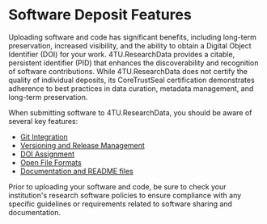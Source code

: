 # Software Deposit Features

Uploading software and code has significant benefits, including long-term preservation, increased visibility, and the ability to obtain a Digital Object Identifier (DOI) for your work. 4TU.ResearchData provides a citable, persistent identifier (PID) that enhances the discoverability and recognition of software contributions. While 4TU.ResearchData does not certify the quality of individual deposits, its CoreTrustSeal certification demonstrates adherence to best practices in data curation, metadata management, and long-term preservation.

When submitting software to 4TU.ResearchData, you should be aware of several key features:

- [Git Integration](/software_deposit_features/git_integration)
- [Versioning and Release Management](/software_deposit_features/versioning_and_release_management)
- [DOI Assignment](https://www.tudelft.nl/en/library/support/library-for-researchers/publishing-outreach/research-identity/doi-for-publications)
- [Open File Formats](/submission_workflow/supported_file_formats)
- [Documentation and README files](/submission_workflow/data_curation.md#Metadata-Review-Process-Checklist)

Prior to uploading your software and code, be sure to check your institution's research software policies to ensure compliance with any specific guidelines or requirements related to software sharing and documentation. 
